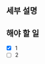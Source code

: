 ## 세부 설명
<!-- 문제에 대한 설명을 적어주세요. 오른쪽 labels에서 해당하는 내용을 골라주세요.  -->

## 해야 할 일
<!--
목적 달성을 위해 필요한 일들의 목록을 체크박스로 적어주세요.
개발 과정에서 달성한 목록은 체크하며 개발 단계 관리를 할 수 있습니다.
체크 표시된 박스: - [x]
체크 표시되지 않은 박스: -[ ]
-->
- [x] 1
- [ ] 2

<!-- 오른쪽에 Reviewer, Assignee, Project 등 적절한 정보를 설정했는지 확인해주세요! -->
